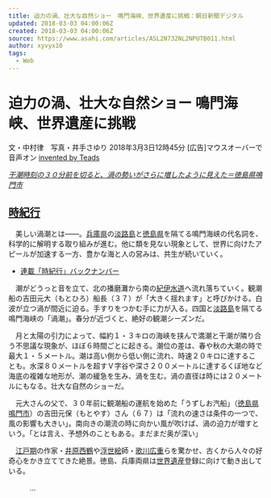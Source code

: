 ```yaml
---
title: 迫力の渦、壮大な自然ショー　鳴門海峡、世界遺産に挑戦：朝日新聞デジタル
updated: 2018-03-03 04:00:06Z
created: 2018-03-03 04:00:06Z
source: https://www.asahi.com/articles/ASL2N732NL2NPUTB011.html
author: xyvyx10
tags:
  - Web
---
```


# 迫力の渦、壮大な自然ショー 鳴門海峡、世界遺産に挑戦

文・中村律　写真・井手さゆり
2018年3月3日12時45分
[広告]マウスオーバーで音声オン
[invented by Teads](http://inread-experience.teads.tv/)

[*干潮時刻の３０分前を切ると、渦の勢いがさらに増したように見えた＝徳島県鳴門市*](https://www.asahi.com/articles/photo/AS20180227003566.html)

## [時紀行](http://www.asahi.com/culture/tokikikou/)

　美しい渦潮とは――。[兵庫県](http://www.asahi.com/area/hyogo/)の[淡路島](http://www.asahi.com/topics/word/%E6%B7%A1%E8%B7%AF%E5%B3%B6.html)と[徳島県](http://www.asahi.com/area/tokushima/)を隔てる鳴門海峡の代名詞を、科学的に解明する取り組みが進む。他に類を見ない現象として、世界に向けたアピールが加速する一方、豊かな海と人の営みは、共生が続いていく。

- [連載「時紀行」バックナンバー](http://www.asahi.com/culture/tokikikou/?iref=pc_extlink)

　潮がどうっと音を立て、北の播磨灘から南の[紀伊水道](http://www.asahi.com/topics/word/%E7%B4%80%E4%BC%8A%E6%B0%B4%E9%81%93.html)へ流れ落ちていく。観潮船の吉田元大（もとひろ）船長（３７）が「大きく揺れます」と呼びかける。白波が立つ渦が間近に迫る。手すりをつかむ手に力が入る。四国と[淡路島](http://www.asahi.com/topics/word/%E6%B7%A1%E8%B7%AF%E5%B3%B6.html)を隔てる鳴門海峡の「渦潮」。春分が近づくと、絶好の観潮シーズンだ。

　月と太陽の引力によって、幅約１・３キロの海峡を挟んで満潮と干潮が隣り合う不思議な現象が、ほぼ６時間ごとに起きる。潮位の差は、春や秋の大潮の時で最大１・５メートル。潮は高い側から低い側に流れ、時速２０キロに達することも。水深８０メートルを超すＶ字谷や深さ２００メートルに達するくぼ地など海底の複雑な地形が、潮の緩急を生み、渦を生む。渦の直径は時には２０メートルにもなる。壮大な自然のショーだ。

　元大さんの父で、３０年前に観潮船の運航を始めた「うずしお汽船」（[徳島県](http://www.asahi.com/area/tokushima/)[鳴門市](http://www.asahi.com/topics/word/%E9%B3%B4%E9%96%80%E5%B8%82.html)）の吉田元保（もとやす）さん（６７）は「流れの速さは条件の一つで、風の影響も大きい」。南向きの潮流の時に向かい風が吹けば、渦の迫力が増すという。「とは言え、予想外のこともある。まだまだ奥が深い」

　[江戸期](http://www.asahi.com/topics/word/%E6%B1%9F%E6%88%B8%E6%9C%9F.html)の作家・[井原西鶴](http://www.asahi.com/topics/word/%E4%BA%95%E5%8E%9F%E8%A5%BF%E9%B6%B4.html)や[浮世絵](http://www.asahi.com/topics/word/%E6%B5%AE%E4%B8%96%E7%B5%B5.html)師・[歌川広重](http://www.asahi.com/topics/word/%E6%AD%8C%E5%B7%9D%E5%BA%83%E9%87%8D.html)らを驚かせ、古くから人々の好奇心をかき立ててきた絶景。徳島、兵庫両県は[世界遺産](http://www.asahi.com/topics/word/%E4%B8%96%E7%95%8C%E9%81%BA%E7%94%A3.html)登録に向けて動き出している。

　　　…